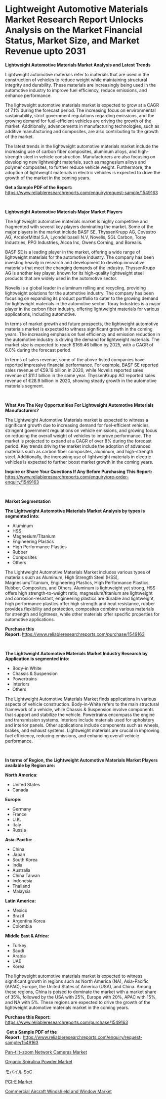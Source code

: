 <p><h1>Lightweight Automotive Materials Market Research Report Unlocks Analysis on the Market Financial Status, Market Size, and Market Revenue upto 2031</h1></p><p><strong>Lightweight Automotive Materials Market Analysis and Latest Trends</strong></p>
<p><p>Lightweight automotive materials refer to materials that are used in the construction of vehicles to reduce weight while maintaining structural integrity and durability. These materials are increasingly being used in the automotive industry to improve fuel efficiency, reduce emissions, and enhance performance.</p><p>The lightweight automotive materials market is expected to grow at a CAGR of 7.1% during the forecast period. The increasing focus on environmental sustainability, strict government regulations regarding emissions, and the growing demand for fuel-efficient vehicles are driving the growth of the market. Additionally, advancements in manufacturing technologies, such as additive manufacturing and composites, are also contributing to the growth of the market.</p><p>The latest trends in the lightweight automotive materials market include the increasing use of carbon fiber composites, aluminum alloys, and high-strength steel in vehicle construction. Manufacturers are also focusing on developing new lightweight materials, such as magnesium alloys and polymer composites, to further reduce vehicle weight. Furthermore, the adoption of lightweight materials in electric vehicles is expected to drive the growth of the market in the coming years.</p></p>
<p><strong>Get a Sample PDF of the Report:&nbsp;</strong> <a href="https://www.reliableresearchreports.com/enquiry/request-sample/1549163">https://www.reliableresearchreports.com/enquiry/request-sample/1549163</a></p>
<p>&nbsp;</p>
<p><strong>Lightweight Automotive Materials Major Market Players</strong></p>
<p><p>The lightweight automotive materials market is highly competitive and fragmented with several key players dominating the market. Some of the major players in the market include BASF SE, ThyssenKrupp AG, Covestro AG, ArcelorMittal S.A, Lyondellbasell N.V, Novelis, SGL Carbon, Toray Industries, PPG Industries, Alcoa Inc, Owens Corning, and Borealis.</p><p>BASF SE is a leading player in the market, offering a wide range of lightweight materials for the automotive industry. The company has been investing heavily in research and development to develop innovative materials that meet the changing demands of the industry. ThyssenKrupp AG is another key player, known for its high-quality lightweight steel products that are widely used in the automotive sector.</p><p>Novelis is a global leader in aluminum rolling and recycling, providing lightweight solutions for the automotive industry. The company has been focusing on expanding its product portfolio to cater to the growing demand for lightweight materials in the automotive sector. Toray Industries is a major player in the carbon fiber industry, offering lightweight materials for various applications, including automotive.</p><p>In terms of market growth and future prospects, the lightweight automotive materials market is expected to witness significant growth in the coming years. The increasing emphasis on fuel efficiency and emission reduction in the automotive industry is driving the demand for lightweight materials. The market size is expected to reach $169.46 billion by 2025, with a CAGR of 6.0% during the forecast period.</p><p>In terms of sales revenue, some of the above-listed companies have reported impressive financial performance. For example, BASF SE reported sales revenue of €59.16 billion in 2020, while Novelis reported sales revenue of $11.1 billion in the same year. ThyssenKrupp AG reported sales revenue of €28.9 billion in 2020, showing steady growth in the automotive materials segment.</p></p>
<p>&nbsp;</p>
<p><strong>What Are The Key Opportunities For Lightweight Automotive Materials Manufacturers?</strong></p>
<p><p>The Lightweight Automotive Materials market is expected to witness a significant growth due to increasing demand for fuel-efficient vehicles, stringent government regulations on vehicle emissions, and growing focus on reducing the overall weight of vehicles to improve performance. The market is projected to expand at a CAGR of over 8% during the forecast period. Key trends driving the market include the adoption of advanced materials such as carbon fiber composites, aluminum, and high-strength steel. Additionally, the increasing use of lightweight materials in electric vehicles is expected to further boost market growth in the coming years.</p></p>
<p><strong>Inquire or Share Your Questions If Any Before Purchasing This Report:</strong> <a href="https://www.reliableresearchreports.com/enquiry/pre-order-enquiry/1549163">https://www.reliableresearchreports.com/enquiry/pre-order-enquiry/1549163</a></p>
<p>&nbsp;</p>
<p><strong>Market Segmentation</strong></p>
<p><strong>The Lightweight Automotive Materials Market Analysis by types is segmented into:</strong></p>
<p><ul><li>Aluminum</li><li>HSS</li><li>Magnesium/Titanium</li><li>Engineering Plastics</li><li>High Performance Plastics</li><li>Rubber</li><li>Composites</li><li>Others</li></ul></p>
<p><p>The Lightweight Automotive Materials Market includes various types of materials such as Aluminum, High Strength Steel (HSS), Magnesium/Titanium, Engineering Plastics, High Performance Plastics, Rubber, Composites, and Others. Aluminum is lightweight yet strong, HSS offers high strength-to-weight ratio, magnesium/titanium are lightweight and corrosion-resistant, engineering plastics are durable and lightweight, high performance plastics offer high strength and heat resistance, rubber provides flexibility and protection, composites combine various materials for strength and lightness, while other materials offer specific properties for automotive applications.</p></p>
<p><strong>Purchase this Report:&nbsp;</strong><a href="https://www.reliableresearchreports.com/purchase/1549163">https://www.reliableresearchreports.com/purchase/1549163</a></p>
<p>&nbsp;</p>
<p><strong>The Lightweight Automotive Materials Market Industry Research by Application is segmented into:</strong></p>
<p><ul><li>Body-in White</li><li>Chassis & Suspension</li><li>Powertrains</li><li>Interiors</li><li>Others</li></ul></p>
<p><p>The Lightweight Automotive Materials Market finds applications in various aspects of vehicle construction. Body-in-White refers to the main structural framework of a vehicle, while Chassis & Suspension involve components that support and stabilize the vehicle. Powertrains encompass the engine and transmission systems. Interiors include materials used for upholstery and interior panels. Other applications include components such as wheels, brakes, and exhaust systems. Lightweight materials are crucial in improving fuel efficiency, reducing emissions, and enhancing overall vehicle performance.</p></p>
<p>&nbsp;</p>
<p><strong>In terms of Region, the Lightweight Automotive Materials Market Players available by Region are:</strong></p>
<p>
    <p> <strong> North America: </strong>
        <ul>
            <li>United States</li>
            <li>Canada</li>
        </ul>
        </p> 
    <p> <strong> Europe: </strong>
        <ul>
            <li>Germany</li>
            <li>France</li>
            <li>U.K.</li>
            <li>Italy</li>
            <li>Russia</li>
        </ul>
        </p> 
    <p> <strong> Asia-Pacific: </strong>
        <ul>
            <li>China</li>
            <li>Japan</li>
            <li>South Korea</li>
            <li>India</li>
            <li>Australia</li>
            <li>China Taiwan</li>
            <li>Indonesia</li>
            <li>Thailand</li>
            <li>Malaysia</li>
        </ul>
        </p> 
    <p> <strong> Latin America: </strong>
        <ul>
            <li>Mexico</li>
            <li>Brazil</li>
            <li>Argentina Korea</li>
            <li>Colombia</li>
        </ul>
        </p> 
    <p> <strong> Middle East & Africa: </strong>
        <ul>
            <li>Turkey</li>
            <li>Saudi</li>
            <li>Arabia</li>
            <li>UAE</li>
            <li>Korea</li>
        </ul>
    </p>
    </p>
<p><p>The lightweight automotive materials market is expected to witness significant growth in regions such as North America (NA), Asia-Pacific (APAC), Europe, the United States of America (USA), and China. Among these regions, China is poised to dominate the market with a market share of 35%, followed by the USA with 25%, Europe with 20%, APAC with 15%, and NA with 5%. These regions are expected to drive the growth of the lightweight automotive materials market in the coming years.</p></p>
<p><strong>Purchase this Report: </strong><a href="https://www.reliableresearchreports.com/purchase/1549163">https://www.reliableresearchreports.com/purchase/1549163</a></p>
<p>&nbsp;<strong>Get a Sample PDF of the Report:&nbsp;&nbsp;</strong><a href="https://www.reliableresearchreports.com/enquiry/request-sample/1549163">https://www.reliableresearchreports.com/enquiry/request-sample/1549163</a></p>
<p><strong></strong></p>
<p><p><a href="https://issuu.com/reportprime-2/docs/pantiltzoom-network-cameras-market-size-2030.pptx">Pan–tilt–zoom Network Cameras Market</a></p><p><a href="https://github.com/guneycigdem35/Market-Research-Report-List-2/blob/main/organic-spirulina-powder-market.md">Organic Spirulina Powder Market</a></p><p><a href="https://github.com/ihabdkwlxs948/Market-Research-Report-List-1/blob/main/9402105192873.md">モバイル SoC</a></p><p><a href="https://issuu.com/reportprime-2/docs/pci-e-market-size-2030.pptx">PCI-E Market</a></p><p><a href="https://github.com/biheemgalvinlouises6hokrh3h/Market-Research-Report-List-1/blob/main/commercial-aircraft-windshield-and-window-market.md">Commercial Aircraft Windshield and Window Market</a></p></p>